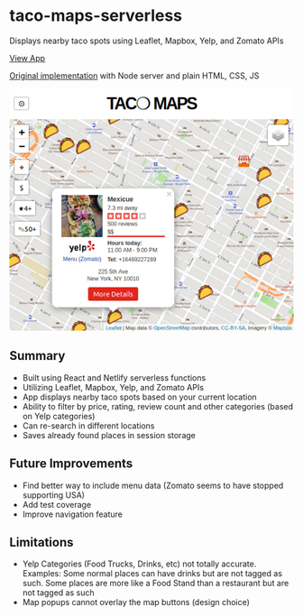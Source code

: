 # taco-maps-serverless

Displays nearby taco spots using Leaflet, Mapbox, Yelp, and Zomato APIs

[View App](https://taco.fyi)

[Original implementation](https://github.com/kianga722/taco-maps) with Node server and plain HTML, CSS, JS

![screenshot](https://github.com/kianga722/taco-maps-serverless/blob/master/screenshot.png)

## Summary

- Built using React and Netlify serverless functions
- Utilizing Leaflet, Mapbox, Yelp, and Zomato APIs
- App displays nearby taco spots based on your current location
- Ability to filter by price, rating, review count and other categories (based on Yelp categories)
- Can re-search in different locations
- Saves already found places in session storage

## Future Improvements

- Find better way to include menu data (Zomato seems to have stopped supporting USA)
- Add test coverage
- Improve navigation feature

## Limitations

- Yelp Categories (Food Trucks, Drinks, etc) not totally accurate. Examples: Some normal places can have drinks but are not tagged as such. Some places are more like a Food Stand than a restaurant but are not tagged as such
- Map popups cannot overlay the map buttons (design choice)
